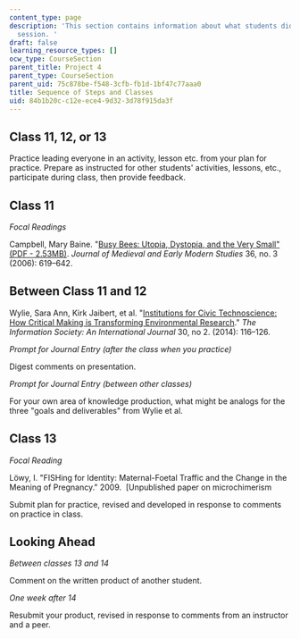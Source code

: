 ```yaml
---
content_type: page
description: 'This section contains information about what students did in each class
  session. '
draft: false
learning_resource_types: []
ocw_type: CourseSection
parent_title: Project 4
parent_type: CourseSection
parent_uid: 75c878be-f548-3cfb-fb1d-1bf47c77aaa0
title: Sequence of Steps and Classes
uid: 84b1b20c-c12e-ece4-9d32-3d78f915da3f
---
```

## Class 11, 12, or 13

Practice leading everyone in an activity, lesson etc. from your plan for practice. Prepare as instructed for other students' activities, lessons, etc., participate during class, then provide feedback.

## Class 11

*Focal Readings*

Campbell, Mary Baine. "[Busy Bees: Utopia, Dystopia, and the Very Small" (PDF - 2.53MB)](http://jmems.dukejournals.org/content/36/3/619.full.pdf). *Journal of Medieval and Early Modern Studies* 36, no. 3 (2006): 619–642. 

## Between Class 11 and 12

Wylie, Sara Ann, Kirk Jaibert, et al. "[Institutions for Civic Technoscience: How Critical Making is Transforming Environmental Research](http://www.tandfonline.com/doi/abs/10.1080/01972243.2014.875783)." *The Information Society: An International Journal* 30, no 2. (2014): 116–126. 

*Prompt for Journal Entry (after the class when you practice)*

Digest comments on presentation.

*Prompt for Journal Entry (between other classes)*

For your own area of knowledge production, what might be analogs for the three "goals and deliverables" from Wylie et al.

## Class 13

*Focal Reading*

Löwy, I. "FISHing for Identity: Maternal-Foetal Traffic and the Change in the Meaning of Pregnancy." 2009.  \[Unpublished paper on microchimerism

Submit plan for practice, revised and developed in response to comments on practice in class.

## Looking Ahead

*Between classes 13 and 14*

Comment on the written product of another student.

*One week after 14*

Resubmit your product, revised in response to comments from an instructor and a peer.